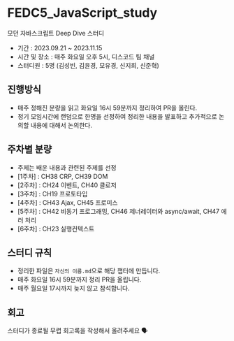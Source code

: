 # FEDC5_JavaScript_study

모던 자바스크립트 Deep Dive 스터디

- 기간 : 2023.09.21 ~ 2023.11.15
- 시간 및 장소 : 매주 화요일 오후 5시, 디스코드 팀 채널
- 스터디원 : 5명 (김성빈, 김윤경, 모유경, 신지희, 신준혁)

## 진행방식

- 매주 정해진 분량을 읽고 화요일 16시 59분까지 정리하여 PR을 올린다.
- 정기 모임시간에 랜덤으로 한명을 선정하여 정리한 내용을 발표하고 추가적으로 논의할 내용에 대해서 논의한다.

## 주차별 분량

- 주제는 배운 내용과 관련된 주제를 선정
- [1주차] : CH38 CRP, CH39 DOM
- [2주차] : CH24 이벤트, CH40 클로저
- [3주차] : CH19 프로토타입
- [4주차] : CH43 Ajax, CH45 프로미스
- [5주차] : CH42 비동기 프로그래밍, CH46 제너레이터와 async/await, CH47 에러 처리
- [6주차] : CH23 실행컨텍스트

## 스터디 규칙

- 정리한 파일은 `자신의 이름.md`으로 해당 챕터에 만듭니다.
- 매주 화요일 16시 59분까지 정리 PR을 올립니다.
- 매주 월요일 17시까지 늦지 않고 참석합니다.

## 회고

스터디가 종료될 무렵 회고록을 작성해서 올려주세요 🗣️
